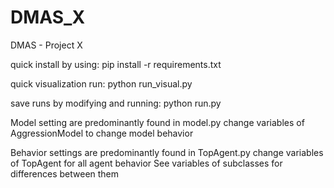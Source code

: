 # DMAS_X
DMAS - Project X

quick install by using:
pip install -r requirements.txt

quick visualization run:
python run_visual.py

save runs by modifying and running:
python run.py


Model setting are predominantly found in model.py
change variables of AggressionModel to change model behavior

Behavior settings are predominantly found in TopAgent.py
change variables of TopAgent for all agent behavior
See variables of subclasses for differences between them
